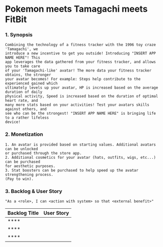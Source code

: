 # Pokemon meets Tamagachi meets FitBit

### 1. Synopsis

    Combining the technology of a fitness tracker with the 1996 toy craze 'Tamagachi', we 
    introduce a new incentive to get you outside! Introducing "INSERT APP NAME HERE"! This 
    app leverages the data gathered from your fitness tracker, and allows you to take care 
    of your 'Tamagachi-like' avatar! The more data your fitness tracker obtains, the stronger 
    your avatar becomes! For example: Steps help contribute to the experienced gained which 
    ultimately levels up your avatar, HP is increased based on the average duration of daily 
    physical activity, Speed is increased based on the duration of optimal heart rate, and 
    many more stats based on your activities! Test your avatars skills against others, and 
    see who can be the strongest! "INSERT APP NAME HERE" is bringing life to a rather lifeless 
    device!

### 2. Monetization

    1. An avatar is provided based on starting values. Additional avatars can be unlocked 
    or purchased through the store app.
    2. Additional cosmetics for your avatar (hats, outfits, wigs, etc...) can be purchased 
    for aesthetic purposes.
    3. Stat boosters can be purchased to help speed up the avatar strengthening process. 
    (Pay to win).

### 3. Backlog & User Story

    "As a <role>, I can <action with system> so that <external benefit>"

| Backlog Title | User Story |
| ------------------- | ------------------- |
| **** |  |
| **** |  |
| **** |  |